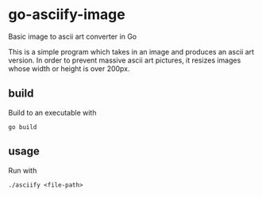 # go-asciify-image
Basic image to ascii art converter in Go

This is a simple program which takes in an image and produces an ascii art version.
In order to prevent massive ascii art pictures, it resizes images whose width or height is over 200px.

## build
Build to an executable with
```
go build
```

## usage
Run with
```
./asciify <file-path>
```
